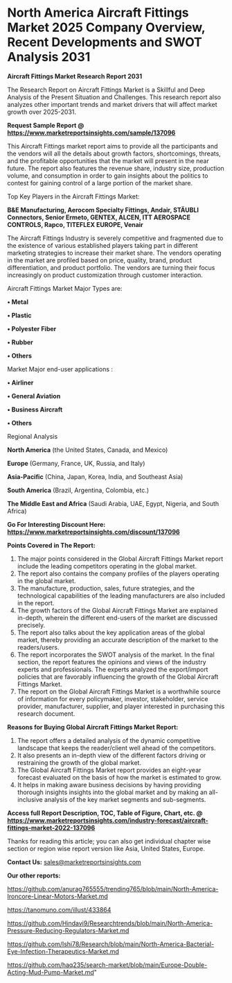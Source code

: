 # North America Aircraft Fittings Market 2025 Company Overview, Recent Developments and SWOT Analysis 2031

<strong>Aircraft Fittings Market Research Report 2031</strong>

The Research Report on Aircraft Fittings Market is a Skillful and Deep Analysis of the Present Situation and Challenges. This research report also analyzes other important trends and market drivers that will affect market growth over 2025-2031.

<strong>Request Sample Report @ <a href=https://www.marketreportsinsights.com/sample/137096>https://www.marketreportsinsights.com/sample/137096</a></strong>

This Aircraft Fittings market report aims to provide all the participants and the vendors will all the details about growth factors, shortcomings, threats, and the profitable opportunities that the market will present in the near future. The report also features the revenue share, industry size, production volume, and consumption in order to gain insights about the politics to contest for gaining control of a large portion of the market share.

Top Key Players in the Aircraft Fittings Market:

<strong>B&E Manufacturing, Aerocom Specialty Fittings, Andair, STÄUBLI Connectors, Senior Ermeto, GENTEX, ALCEN, ITT AEROSPACE CONTROLS, Rapco, TITEFLEX EUROPE, Venair</strong>

The Aircraft Fittings Industry is severely competitive and fragmented due to the existence of various established players taking part in different marketing strategies to increase their market share. The vendors operating in the market are profiled based on price, quality, brand, product differentiation, and product portfolio. The vendors are turning their focus increasingly on product customization through customer interaction.

Aircraft Fittings Market Major Types are:

<strong>• Metal

• Plastic

• Polyester Fiber

• Rubber

• Others</strong>

Market Major end-user applications :

<strong>• Airliner

• General Aviation

• Business Aircraft

• Others</strong>

Regional Analysis

</u><strong><b>North America</b></strong> (the United States, Canada, and Mexico)

<strong><b>Europe </b></strong>(Germany, France, UK, Russia, and Italy)

<strong><b>Asia-Pacific</b></strong> (China, Japan, Korea, India, and Southeast Asia)

<strong><b>South America</b></strong> (Brazil, Argentina, Colombia, etc.)

<strong><b>The Middle East and Africa</b></strong> (Saudi Arabia, UAE, Egypt, Nigeria, and South Africa)

<strong>Go For Interesting Discount Here: <a href=https://www.marketreportsinsights.com/discount/137096>https://www.marketreportsinsights.com/discount/137096</a></strong>

<strong>Points Covered in The Report:</strong>
<ol>
  <li>The major points considered in the Global Aircraft Fittings Market report include the leading competitors operating in the global market.</li>
  <li>The report also contains the company profiles of the players operating in the global market.</li>
  <li>The manufacture, production, sales, future strategies, and the technological capabilities of the leading manufacturers are also included in the report.</li>
  <li>The growth factors of the Global Aircraft Fittings Market are explained in-depth, wherein the different end-users of the market are discussed precisely.</li>
  <li>The report also talks about the key application areas of the global market, thereby providing an accurate description of the market to the readers/users.</li>
  <li>The report incorporates the SWOT analysis of the market. In the final section, the report features the opinions and views of the industry experts and professionals. The experts analyzed the export/import policies that are favorably influencing the growth of the Global Aircraft Fittings Market.</li>
  <li>The report on the Global Aircraft Fittings Market is a worthwhile source of information for every policymaker, investor, stakeholder, service provider, manufacturer, supplier, and player interested in purchasing this research document.</li>
</ol>
<strong>Reasons for Buying Global Aircraft Fittings Market Report:</strong>

<ol>
  <li>The report offers a detailed analysis of the dynamic competitive landscape that keeps the reader/client well ahead of the competitors.</li>
  <li>It also presents an in-depth view of the different factors driving or restraining the growth of the global market.</li>
  <li>The Global Aircraft Fittings Market report provides an eight-year forecast evaluated on the basis of how the market is estimated to grow.</li>
  <li>It helps in making aware business decisions by having providing thorough insights insights into the global market and by making an all-inclusive analysis of the key market segments and sub-segments.</li>
</ol>
<strong>Access full Report Description, TOC, Table of Figure, Chart, etc. @ <a href=https://www.marketreportsinsights.com/industry-forecast/aircraft-fittings-market-2022-137096>https://www.marketreportsinsights.com/industry-forecast/aircraft-fittings-market-2022-137096</a></strong>


Thanks for reading this article; you can also get individual chapter wise section or region wise report version like Asia, United States, Europe.

<strong>Contact Us:</strong>
sales@marketreportsinsights.com

<strong>Our other reports:</strong>

<a href=https://github.com/anurag765555/trending765/blob/main/North-America-Ironcore-Linear-Motors-Market.md>https://github.com/anurag765555/trending765/blob/main/North-America-Ironcore-Linear-Motors-Market.md</a>

<a href=https://tanomuno.com/illust/433864>https://tanomuno.com/illust/433864</a>

<a href=https://github.com/Hindavi9/Researchtrends/blob/main/North-America-Pressure-Reducing-Regulators-Market.md>https://github.com/Hindavi9/Researchtrends/blob/main/North-America-Pressure-Reducing-Regulators-Market.md</a>

<a href=https://github.com/Ishi78/Research/blob/main/North-America-Bacterial-Eye-Infection-Therapeutics-Market.md>https://github.com/Ishi78/Research/blob/main/North-America-Bacterial-Eye-Infection-Therapeutics-Market.md</a>

<a href=https://github.com/haq235/search-market/blob/main/Europe-Double-Acting-Mud-Pump-Market.md>https://github.com/haq235/search-market/blob/main/Europe-Double-Acting-Mud-Pump-Market.md</a>"
